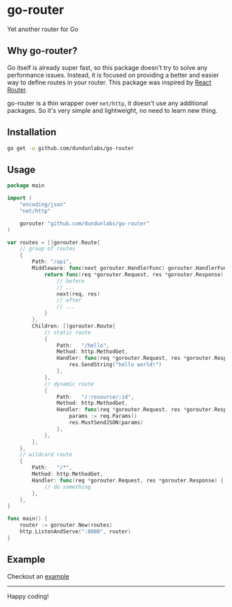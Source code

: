 # go-router
Yet another router for Go

## Why go-router?
Go itself is already super fast, so this package doesn't try to solve any performance issues. Instead, it is focused on providing a better and easier way to define routes in your router. This package was inspired by [React Router](https://reactrouter.com/).

go-router is a thin wrapper over `net/http`, it doesn't use any additional packages. So it's very simple and lightweight, no need to learn new thing.

## Installation
```bash
go get -u github.com/dundunlabs/go-router
```

## Usage
```go
package main

import (
	"encoding/json"
	"net/http"

	gorouter "github.com/dundunlabs/go-router"
)

var routes = []gorouter.Route{
	// group of routes
	{
		Path: "/api",
		Middleware: func(next gorouter.HandlerFunc) gorouter.HandlerFunc {
			return func(req *gorouter.Request, res *gorouter.Response) {
				// before
				// ...
				next(req, res)
				// after
				// ...
			}
		},
		Children: []gorouter.Route{
			// static route
			{
				Path:   "/hello",
				Method: http.MethodGet,
				Handler: func(req *gorouter.Request, res *gorouter.Response) {
					res.SendString("hello world!")
				},
			},
			// dynamic route
			{
				Path:   "/:resource/:id",
				Method: http.MethodGet,
				Handler: func(req *gorouter.Request, res *gorouter.Response) {
					params := req.Params()
					res.MustSendJSON(params)
				},
			},
		},
	},
	// wildcard route
	{
		Path:   "/*",
		Method: http.MethodGet,
		Handler: func(req *gorouter.Request, res *gorouter.Response) {
			// do something
		},
	},
}

func main() {
	router := gorouter.New(routes)
	http.ListenAndServe(":8080", router)
}
```
## Example
Checkout an [example](/example)

---
Happy coding!
